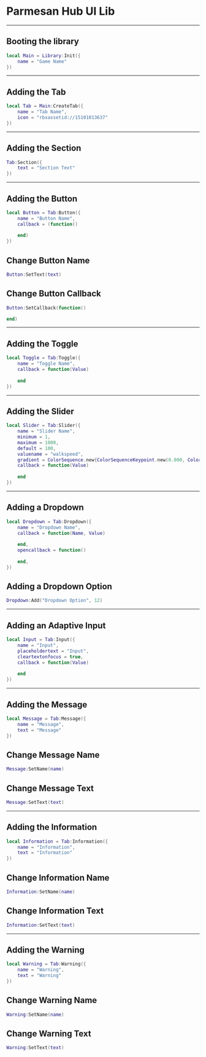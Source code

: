 # Parmesan Hub UI Lib

---

## Booting the library
```lua
local Main = Library:Init({
	name = "Game Name"
})

```

---

## Adding the Tab

```lua
local Tab = Main:CreateTab({
	name = "Tab Name",
	icon = "rbxassetid://15101013637"
})
```

---

## Adding the Section

```lua
Tab:Section({
	text = "Section Text"
})
```

---

## Adding the Button

```lua
local Button = Tab:Button({
	name = "Button Name",
	callback = (function()
		
	end)
})
```
## Change Button Name

```lua
Button:SetText(text)
```

## Change Button Callback

```lua
Button:SetCallback(function()

end)
```

---

## Adding the Toggle

```lua
local Toggle = Tab:Toggle({
	name = "Toggle Name",
	callback = function(Value)
		
	end
})
```

---

## Adding the Slider

```lua
local Slider = Tab:Slider({
	name = "Slider Name",
	minimum = 1,
	maximum = 1000,
	default = 100,
	valuename = "walkspeed",
	gradient = ColorSequence.new{ColorSequenceKeypoint.new(0.000, Color3.fromRGB(255, 0, 0)), ColorSequenceKeypoint.new(1.000, Color3.fromRGB(255, 100, 0))};
	callback = function(Value)
		
	end
})
```

---

## Adding a Dropdown

```lua
local Dropdown = Tab:Dropdown({
	name = "Dropdown Name",
	callback = function(Name, Value)
		
	end,
	opencallback = function()
		
	end,
})
```

## Adding a Dropdown Option

```lua
Dropdown:Add("Dropdown Option", 12)
```

---

## Adding an Adaptive Input

```lua
local Input = Tab:Input({
    name = "Input",
    placeholdertext = "Input",
    cleartextonfocus = true,
    callback = function(Value)
    
    end
})
```

---

## Adding the Message

```lua
local Message = Tab:Message({
    name = "Message",
    text = "Message"
})
```

## Change Message Name

```lua
Message:SetName(name)
```

## Change Message Text

```lua
Message:SetText(text)
```

---

## Adding the Information

```lua
local Information = Tab:Information({
    name = "Information",
    text = "Information"
})
```

## Change Information Name

```lua
Information:SetName(name)
```

## Change Information Text

```lua
Information:SetText(text)
```

---

## Adding the Warning

```lua
local Warning = Tab:Warning({
    name = "Warning",
    text = "Warning"
})
```

## Change Warning Name

```lua
Warning:SetName(name)
```

## Change Warning Text

```lua
Warning:SetText(text)
```

